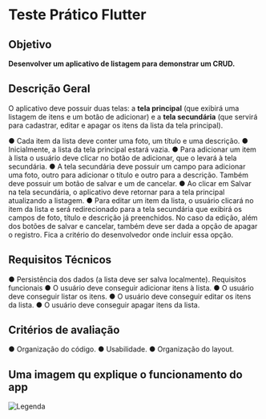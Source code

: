 # Teste Prático Flutter

## Objetivo
**Desenvolver um aplicativo de listagem para demonstrar um CRUD.**

## Descrição Geral
O aplicativo deve possuir duas telas: a **tela principal** (que exibirá uma listagem de itens e um
botão de adicionar) e a **tela secundária** (que servirá para cadastrar, editar e apagar os itens
da lista da tela principal).

● Cada item da lista deve conter uma foto, um título e uma descrição.
● Inicialmente, a lista da tela principal estará vazia.
● Para adicionar um item à lista o usuário deve clicar no botão de adicionar, que o
levará à tela secundária.
● A tela secundária deve possuir um campo para adicionar uma foto, outro para
adicionar o título e outro para a descrição. Também deve possuir um botão de salvar
e um de cancelar.
● Ao clicar em Salvar na tela secundária, o aplicativo deve retornar para a tela
principal atualizando a listagem.
● Para editar um item da lista, o usuário clicará no item da lista e será redirecionado
para a tela secundária que exibirá os campos de foto, título e descrição já
preenchidos. No caso da edição, além dos botões de salvar e cancelar, também
deve ser dada a opção de apagar o registro. Fica a critério do desenvolvedor onde
incluir essa opção.

## Requisitos Técnicos

● Persistência dos dados (a lista deve ser salva localmente).
Requisitos funcionais
● O usuário deve conseguir adicionar itens à lista.
● O usuário deve conseguir listar os itens.
● O usuário deve conseguir editar os itens da lista.
● O usuário deve conseguir apagar itens da lista.

## Critérios de avaliação
● Organização do código.
● Usabilidade.
● Organização do layout.

## Uma imagem qu explique o funcionamento do app

![Legenda](Teste_Pratico_Flutter\foto\explicação.png)